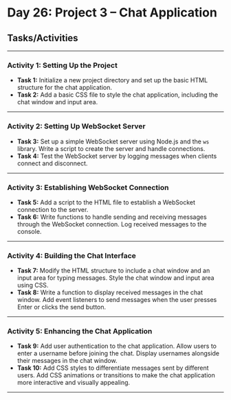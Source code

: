 # **Day 26: Project 3 – Chat Application**

## **Tasks/Activities**

---

### **Activity 1: Setting Up the Project**

- **Task 1:** Initialize a new project directory and set up the basic HTML structure for the chat application.  
- **Task 2:** Add a basic CSS file to style the chat application, including the chat window and input area.

---

### **Activity 2: Setting Up WebSocket Server**

- **Task 3:** Set up a simple WebSocket server using Node.js and the `ws` library. Write a script to create the server and handle connections.  
- **Task 4:** Test the WebSocket server by logging messages when clients connect and disconnect.

---

### **Activity 3: Establishing WebSocket Connection**

- **Task 5:** Add a script to the HTML file to establish a WebSocket connection to the server.  
- **Task 6:** Write functions to handle sending and receiving messages through the WebSocket connection. Log received messages to the console.

---

### **Activity 4: Building the Chat Interface**

- **Task 7:** Modify the HTML structure to include a chat window and an input area for typing messages. Style the chat window and input area using CSS.  
- **Task 8:** Write a function to display received messages in the chat window. Add event listeners to send messages when the user presses Enter or clicks the send button.

---

### **Activity 5: Enhancing the Chat Application**

- **Task 9:** Add user authentication to the chat application. Allow users to enter a username before joining the chat. Display usernames alongside their messages in the chat window.  
- **Task 10:** Add CSS styles to differentiate messages sent by different users. Add CSS animations or transitions to make the chat application more interactive and visually appealing.

---
